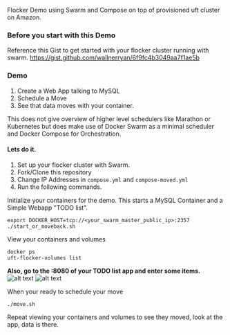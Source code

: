 
Flocker Demo using Swarm and Compose on top of provisioned uft cluster on Amazon.

### Before you start with this Demo

Reference this Gist to get started with your flocker cluster running with swarm.
https://gist.github.com/wallnerryan/6f9fc4b3049aa7f1ae5b

### Demo

1. Create a Web App talking to MySQL
2. Schedule a Move
3. See that data moves with your container.


This does not give overview of higher level schedulers like Marathon or Kubernetes but does make use of Docker Swarm as a minimal scheduler and Docker Compose for Orchestration.

#### Lets do it.

1. Set up your flocker cluster with Swarm.
2. Fork/Clone this repository
3. Change IP Addresses in ```compose.yml``` and ```compose-moved.yml```
4. Run the following commands.

Initialize your containers for the demo. This starts a MySQL Container and a Simple Webapp "TODO list".
```
export DOCKER_HOST=tcp://<your_swarm_master_public_ip>:2357
./start_or_moveback.sh
```

View your containers and volumes
```
docker ps
uft-flocker-volumes list
```

**Also, go to the <server-ip>:8080 of your TODO list app and enter some items.**
![alt text](http://imgur.com/GFEwSSl "add data")
![alt text](http://imgur.com/KPK1bQQ "add more data")

When your ready to schedule your move
```
./move.sh
```

Repeat viewing your containers and volumes to see they moved, look at the app, data is there.

